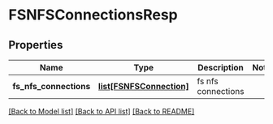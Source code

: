 # FSNFSConnectionsResp

## Properties
Name | Type | Description | Notes
------------ | ------------- | ------------- | -------------
**fs_nfs_connections** | [**list[FSNFSConnection]**](FSNFSConnection.md) | fs nfs connections | 

[[Back to Model list]](../README.md#documentation-for-models) [[Back to API list]](../README.md#documentation-for-api-endpoints) [[Back to README]](../README.md)


